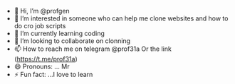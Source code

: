- 👋 Hi, I’m @profgen
- 👀 I’m interested in someone who can help me clone websites and how to do cro job scripts
- 🌱 I’m currently learning coding
- 💞️ I’m looking to collaborate on clonning
- 📫 How to reach me  on telegram @prof31a Or the link (https://t.me/prof31a)
- 😄 Pronouns: ... Mr
- ⚡ Fun fact: ...I love to learn

<!---
profgen/profgen is a ✨ special ✨ repository because its `README.md` (this file) appears on your GitHub profile.
You can click the Preview link to take a look at your changes.
--->
